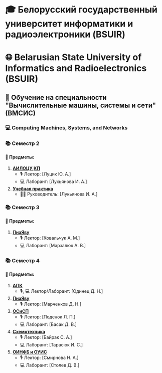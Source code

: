 # 🎓 Белорусский государственный университет информатики и радиоэлектроники (BSUIR)
# 🌐 Belarusian State University of Informatics and Radioelectronics (BSUIR)

## 📘 Обучение на специальности "Вычислительные машины, системы и сети" (ВМСИС)
### 💻 Computing Machines, Systems, and Networks


### 📚 Семестр 2
#### 📖 Предметы:
1. [**АИЛОЦУ,КП**](https://github.com/khodosevich/BSUIR/tree/main/2%20term/АИЛОЦУ%2CКП)
   - 🎙️ Лектор: [Луцик Ю. А.]
   - 💻 Лаборант: [Лукьянова И. А.]
2. [**Учебная практика**](https://github.com/khodosevich/BSUIR/tree/main/2%20term/C/praktika)
   - 🧑‍🏫️ Руководитель: [Лукьянова И. А.]

### 📚 Семестр 3
#### 📖 Предметы:
1. [**ПнаЯву**](https://github.com/khodosevich/BSUIR/tree/main/3%20term/C%2B%2B(BSUIR_labs_3%20term))
   - 🎙️ Лектор: [Ковальчук А. М.]
   - 💻 Лаборант: [Марзалюк А. В.]

### 📚 Семестр 4
#### 📖 Предметы:
1. [**АПК**](https://github.com/khodosevich/BSUIR/tree/main/4%20term/APK)
   - 🎙, 💻 Лектор/Лаборант: [Одинец Д. Н.]
2. [**ПнаЯву**](https://github.com/khodosevich/BSUIR/tree/main/4%20term/Java(EPAM))
   - 🎙️ Лектор: [Марченков Д. Н.]
3. [**OСиСП**](https://github.com/khodosevich/BSUIR/tree/main/3%20term/C%2B%2B(BSUIR_labs_3%20term))
   - 🎙️ Лектор: [Поденок Л. П.]
   - 💻 Лаборант: [Басак Д. В.]
4. [**Cхемотехника**](https://github.com/khodosevich/BSUIR/tree/main/4%20term/Skhemota)
   - 🎙️ Лектор: [Байрак С. А.]
   - 💻 Лаборант: [Тарасюк И. С.]
5. [**ОИНФБ и ОУИС**](https://github.com/khodosevich/BSUIR/tree/main/4%20term/ОИНФБ-И-ОУИС)
   - 🎙️ Лектор: [Смирнова Н. А.]
   - 💻 Лаборант: [Столев Д. В.]
